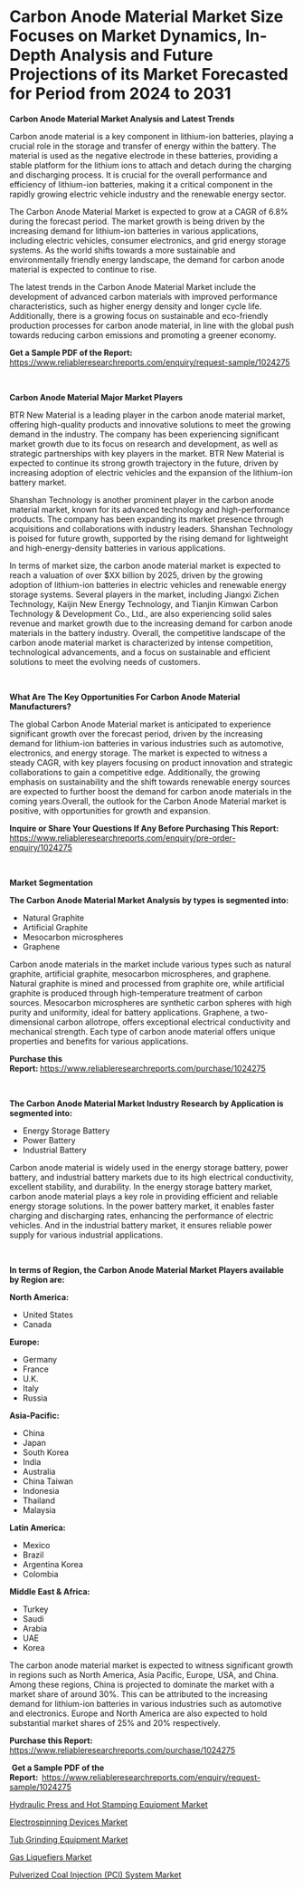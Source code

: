 <p><h1>Carbon Anode Material Market Size Focuses on Market Dynamics, In-Depth Analysis and Future Projections of its Market Forecasted for Period from 2024 to 2031</h1></p><p><strong>Carbon Anode Material Market Analysis and Latest Trends</strong></p>
<p><p>Carbon anode material is a key component in lithium-ion batteries, playing a crucial role in the storage and transfer of energy within the battery. The material is used as the negative electrode in these batteries, providing a stable platform for the lithium ions to attach and detach during the charging and discharging process. It is crucial for the overall performance and efficiency of lithium-ion batteries, making it a critical component in the rapidly growing electric vehicle industry and the renewable energy sector.</p><p>The Carbon Anode Material Market is expected to grow at a CAGR of 6.8% during the forecast period. The market growth is being driven by the increasing demand for lithium-ion batteries in various applications, including electric vehicles, consumer electronics, and grid energy storage systems. As the world shifts towards a more sustainable and environmentally friendly energy landscape, the demand for carbon anode material is expected to continue to rise. </p><p>The latest trends in the Carbon Anode Material Market include the development of advanced carbon materials with improved performance characteristics, such as higher energy density and longer cycle life. Additionally, there is a growing focus on sustainable and eco-friendly production processes for carbon anode material, in line with the global push towards reducing carbon emissions and promoting a greener economy.</p></p>
<p><strong>Get a Sample PDF of the Report:&nbsp;</strong> <a href="https://www.reliableresearchreports.com/enquiry/request-sample/1024275">https://www.reliableresearchreports.com/enquiry/request-sample/1024275</a></p>
<p>&nbsp;</p>
<p><strong>Carbon Anode Material Major Market Players</strong></p>
<p><p>BTR New Material is a leading player in the carbon anode material market, offering high-quality products and innovative solutions to meet the growing demand in the industry. The company has been experiencing significant market growth due to its focus on research and development, as well as strategic partnerships with key players in the market. BTR New Material is expected to continue its strong growth trajectory in the future, driven by increasing adoption of electric vehicles and the expansion of the lithium-ion battery market.</p><p>Shanshan Technology is another prominent player in the carbon anode material market, known for its advanced technology and high-performance products. The company has been expanding its market presence through acquisitions and collaborations with industry leaders. Shanshan Technology is poised for future growth, supported by the rising demand for lightweight and high-energy-density batteries in various applications.</p><p>In terms of market size, the carbon anode material market is expected to reach a valuation of over $XX billion by 2025, driven by the growing adoption of lithium-ion batteries in electric vehicles and renewable energy storage systems. Several players in the market, including Jiangxi Zichen Technology, Kaijin New Energy Technology, and Tianjin Kimwan Carbon Technology & Development Co., Ltd., are also experiencing solid sales revenue and market growth due to the increasing demand for carbon anode materials in the battery industry. Overall, the competitive landscape of the carbon anode material market is characterized by intense competition, technological advancements, and a focus on sustainable and efficient solutions to meet the evolving needs of customers.</p></p>
<p>&nbsp;</p>
<p><strong>What Are The Key Opportunities For Carbon Anode Material Manufacturers?</strong></p>
<p><p>The global Carbon Anode Material market is anticipated to experience significant growth over the forecast period, driven by the increasing demand for lithium-ion batteries in various industries such as automotive, electronics, and energy storage. The market is expected to witness a steady CAGR, with key players focusing on product innovation and strategic collaborations to gain a competitive edge. Additionally, the growing emphasis on sustainability and the shift towards renewable energy sources are expected to further boost the demand for carbon anode materials in the coming years.Overall, the outlook for the Carbon Anode Material market is positive, with opportunities for growth and expansion.</p></p>
<p><strong>Inquire or Share Your Questions If Any Before Purchasing This Report:</strong> <a href="https://www.reliableresearchreports.com/enquiry/pre-order-enquiry/1024275">https://www.reliableresearchreports.com/enquiry/pre-order-enquiry/1024275</a></p>
<p>&nbsp;</p>
<p><strong>Market Segmentation</strong></p>
<p><strong>The Carbon Anode Material Market Analysis by types is segmented into:</strong></p>
<p><ul><li>Natural Graphite</li><li>Artificial Graphite</li><li>Mesocarbon microspheres</li><li>Graphene</li></ul></p>
<p><p>Carbon anode materials in the market include various types such as natural graphite, artificial graphite, mesocarbon microspheres, and graphene. Natural graphite is mined and processed from graphite ore, while artificial graphite is produced through high-temperature treatment of carbon sources. Mesocarbon microspheres are synthetic carbon spheres with high purity and uniformity, ideal for battery applications. Graphene, a two-dimensional carbon allotrope, offers exceptional electrical conductivity and mechanical strength. Each type of carbon anode material offers unique properties and benefits for various applications.</p></p>
<p><strong>Purchase this Report:&nbsp;</strong><a href="https://www.reliableresearchreports.com/purchase/1024275">https://www.reliableresearchreports.com/purchase/1024275</a></p>
<p>&nbsp;</p>
<p><strong>The Carbon Anode Material Market Industry Research by Application is segmented into:</strong></p>
<p><ul><li>Energy Storage Battery</li><li>Power Battery</li><li>Industrial Battery</li></ul></p>
<p><p>Carbon anode material is widely used in the energy storage battery, power battery, and industrial battery markets due to its high electrical conductivity, excellent stability, and durability. In the energy storage battery market, carbon anode material plays a key role in providing efficient and reliable energy storage solutions. In the power battery market, it enables faster charging and discharging rates, enhancing the performance of electric vehicles. And in the industrial battery market, it ensures reliable power supply for various industrial applications.</p></p>
<p>&nbsp;</p>
<p><strong>In terms of Region, the Carbon Anode Material Market Players available by Region are:</strong></p>
<p>
    <p> <strong> North America: </strong>
        <ul>
            <li>United States</li>
            <li>Canada</li>
        </ul>
        </p> 
    <p> <strong> Europe: </strong>
        <ul>
            <li>Germany</li>
            <li>France</li>
            <li>U.K.</li>
            <li>Italy</li>
            <li>Russia</li>
        </ul>
        </p> 
    <p> <strong> Asia-Pacific: </strong>
        <ul>
            <li>China</li>
            <li>Japan</li>
            <li>South Korea</li>
            <li>India</li>
            <li>Australia</li>
            <li>China Taiwan</li>
            <li>Indonesia</li>
            <li>Thailand</li>
            <li>Malaysia</li>
        </ul>
        </p> 
    <p> <strong> Latin America: </strong>
        <ul>
            <li>Mexico</li>
            <li>Brazil</li>
            <li>Argentina Korea</li>
            <li>Colombia</li>
        </ul>
        </p> 
    <p> <strong> Middle East & Africa: </strong>
        <ul>
            <li>Turkey</li>
            <li>Saudi</li>
            <li>Arabia</li>
            <li>UAE</li>
            <li>Korea</li>
        </ul>
    </p>
    </p>
<p><p>The carbon anode material market is expected to witness significant growth in regions such as North America, Asia Pacific, Europe, USA, and China. Among these regions, China is projected to dominate the market with a market share of around 30%. This can be attributed to the increasing demand for lithium-ion batteries in various industries such as automotive and electronics. Europe and North America are also expected to hold substantial market shares of 25% and 20% respectively.</p></p>
<p><strong>Purchase this Report: </strong><a href="https://www.reliableresearchreports.com/purchase/1024275">https://www.reliableresearchreports.com/purchase/1024275</a></p>
<p>&nbsp;<strong>Get a Sample PDF of the Report:&nbsp;&nbsp;</strong><a href="https://www.reliableresearchreports.com/enquiry/request-sample/1024275">https://www.reliableresearchreports.com/enquiry/request-sample/1024275</a></p>
<p><strong></strong></p>
<p><p><a href="https://medium.com/p/3f445edc1df5/edit">Hydraulic Press and Hot Stamping Equipment Market</a></p><p><a href="https://medium.com/p/5d11e8b9efdf/edit">Electrospinning Devices Market</a></p><p><a href="https://github.com/nicholepatriciadoylenwnrjr0/Market-Research-Report-List-1/blob/main/tub-grinding-equipment-market.md">Tub Grinding Equipment Market</a></p><p><a href="https://medium.com/@nathanpatel65/gas-liquefiers-market-insights-into-market-cagr-market-trends-and-growth-strategies-ee811c1c87ae">Gas Liquefiers Market</a></p><p><a href="https://medium.com/@nathanpatel65/pulverized-coal-injection-pci-system-market-report-reveals-the-latest-trends-and-growth-0965a5597858">Pulverized Coal Injection (PCI) System Market</a></p></p>